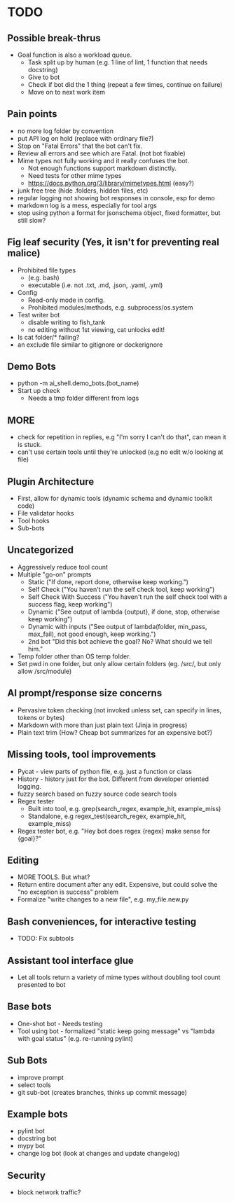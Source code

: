 # TODO

## Possible break-thrus

- Goal function is also a workload queue.
  - Task split up by human (e.g. 1 line of lint, 1 function that needs docstring)
  - Give to bot
  - Check if bot did the 1 thing (repeat a few times, continue on failure)
  - Move on to next work item

## Pain points

- no more log folder by convention
- put API log on hold (replace with ordinary file?)
- Stop on "Fatal Errors" that the bot can't fix.
- Review all errors and see which are Fatal. (not bot fixable)
- Mime types not fully working and it really confuses the bot.
  - Not enough functions support markdown distinctly.
  - Need tests for other mime types
  - https://docs.python.org/3/library/mimetypes.html (easy?)
- junk free tree (hide .folders, hidden files, etc)
- regular logging not showing bot responses in console, esp for demo
- markdown log is a mess, especially for tool args
- stop using python a format for jsonschema object, fixed formatter, but still slow?

## Fig leaf security (Yes, it isn't for preventing real malice)

- Prohibited file types
  - (e.g. bash)
  - executable (i.e. not .txt, .md, .json, .yaml, .yml)
- Config
  - Read-only mode in config.
  - Prohibited modules/methods, e.g. subprocess/os.system
- Test writer bot
  - disable writing to fish_tank
  - no editing without 1st viewing, cat unlocks edit!
- Is cat folder/\* failing?
- an exclude file similar to gitignore or dockerignore

## Demo Bots

- python -m ai_shell.demo_bots.(bot_name)
- Start up check
  - Needs a tmp folder different from logs

## MORE

- check for repetition in replies, e.g "I'm sorry I can't do that", can mean it is stuck.
- can't use certain tools until they're unlocked (e.g no edit w/o looking at file)

## Plugin Architecture

- First, allow for dynamic tools (dynamic schema and dynamic toolkit code)
- File validator hooks
- Tool hooks
- Sub-bots

## Uncategorized

- Aggressively reduce tool count
- Multiple "go-on" prompts
  - Static ("If done, report done, otherwise keep working.")
  - Self Check ("You haven't run the self check tool, keep working")
  - Self Check With Success ("You haven't run the self check tool with a success flag, keep working")
  - Dynamic ("See output of lambda {output}, if done, stop, otherwise keep working")
  - Dynamic with inputs ("See output of lambda(folder, min_pass, max_fail), not good enough, keep working.")
  - 2nd bot "Did this bot achieve the goal? No? What should we tell him."
- Temp folder other than OS temp folder.
- Set pwd in one folder, but only allow certain folders (eg. /src/, but only allow /src/module)

## AI prompt/response size concerns

- Pervasive token checking (not invoked unless set, can specify in lines, tokens or bytes)
- Markdown with more than just plain text (Jinja in progress)
- Plain text trim (How? Cheap bot summarizes for an expensive bot?)

## Missing tools, tool improvements

- Pycat - view parts of python file, e.g. just a function or class
- History - history just for the bot. Different from developer oriented logging.
- fuzzy search based on fuzzy source code search tools
- Regex tester
  - Built into tool, e.g. grep(search_regex, example_hit, example_miss)
  - Standalone, e.g regex_test(search_regex, example_hit, example_miss)
- Regex tester bot, e.g. "Hey bot does regex {regex} make sense for {goal}?"

## Editing

- MORE TOOLS. But what?
- Return entire document after any edit. Expensive, but could solve the "no exception is success" problem
- Formalize "write changes to a new file", e.g. my_file.new.py

## Bash conveniences, for interactive testing

- TODO: Fix subtools

## Assistant tool interface glue

- Let all tools return a variety of mime types without doubling tool count presented to bot

## Base bots

- One-shot bot - Needs testing
- Tool using bot - formalized "static keep going message" vs "lambda with goal status" (e.g. re-running pylint)

## Sub Bots

- improve prompt
- select tools
- git sub-bot (creates branches, thinks up commit message)

## Example bots

- pylint bot
- docstring bot
- mypy bot
- change log bot (look at changes and update changelog)

## Security

- block network traffic?
